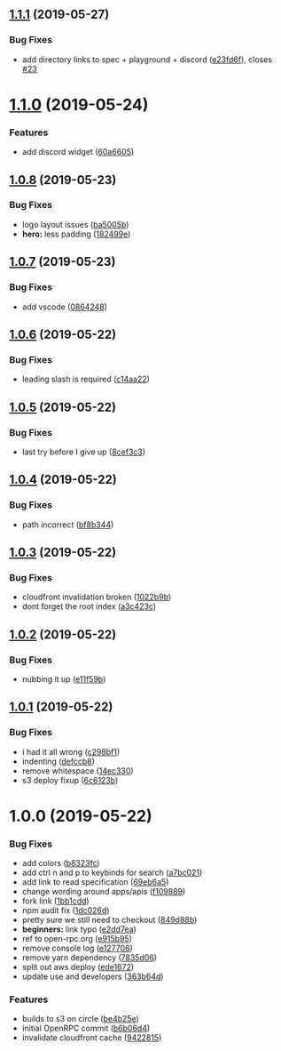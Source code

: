 ## [1.1.1](https://github.com/open-rpc/open-rpc/compare/1.1.0...1.1.1) (2019-05-27)


### Bug Fixes

* add directory links to spec + playground + discord ([e23fd6f](https://github.com/open-rpc/open-rpc/commit/e23fd6f)), closes [#23](https://github.com/open-rpc/open-rpc/issues/23)

# [1.1.0](https://github.com/open-rpc/open-rpc/compare/1.0.8...1.1.0) (2019-05-24)


### Features

* add discord widget ([60a6605](https://github.com/open-rpc/open-rpc/commit/60a6605))

## [1.0.8](https://github.com/open-rpc/open-rpc/compare/1.0.7...1.0.8) (2019-05-23)


### Bug Fixes

* logo layout issues ([ba5005b](https://github.com/open-rpc/open-rpc/commit/ba5005b))
* **hero:** less padding ([182499e](https://github.com/open-rpc/open-rpc/commit/182499e))

## [1.0.7](https://github.com/open-rpc/open-rpc/compare/1.0.6...1.0.7) (2019-05-23)


### Bug Fixes

* add vscode ([0864248](https://github.com/open-rpc/open-rpc/commit/0864248))

## [1.0.6](https://github.com/open-rpc/open-rpc/compare/1.0.5...1.0.6) (2019-05-22)


### Bug Fixes

* leading slash is required ([c14aa22](https://github.com/open-rpc/open-rpc/commit/c14aa22))

## [1.0.5](https://github.com/open-rpc/open-rpc/compare/1.0.4...1.0.5) (2019-05-22)


### Bug Fixes

* last try before I give up ([8cef3c3](https://github.com/open-rpc/open-rpc/commit/8cef3c3))

## [1.0.4](https://github.com/open-rpc/open-rpc/compare/1.0.3...1.0.4) (2019-05-22)


### Bug Fixes

* path incorrect ([bf8b344](https://github.com/open-rpc/open-rpc/commit/bf8b344))

## [1.0.3](https://github.com/open-rpc/open-rpc/compare/1.0.2...1.0.3) (2019-05-22)


### Bug Fixes

* cloudfront invalidation broken ([1022b9b](https://github.com/open-rpc/open-rpc/commit/1022b9b))
* dont forget the root index ([a3c423c](https://github.com/open-rpc/open-rpc/commit/a3c423c))

## [1.0.2](https://github.com/open-rpc/open-rpc/compare/1.0.1...1.0.2) (2019-05-22)


### Bug Fixes

* nubbing it up ([e11f59b](https://github.com/open-rpc/open-rpc/commit/e11f59b))

## [1.0.1](https://github.com/open-rpc/open-rpc/compare/1.0.0...1.0.1) (2019-05-22)


### Bug Fixes

* i had it all wrong ([c298bf1](https://github.com/open-rpc/open-rpc/commit/c298bf1))
* indenting ([defccb8](https://github.com/open-rpc/open-rpc/commit/defccb8))
* remove whitespace ([14ec330](https://github.com/open-rpc/open-rpc/commit/14ec330))
* s3 deploy fixup ([6c6123b](https://github.com/open-rpc/open-rpc/commit/6c6123b))

# 1.0.0 (2019-05-22)


### Bug Fixes

* add colors ([b8323fc](https://github.com/open-rpc/open-rpc/commit/b8323fc))
* add ctrl n and p to keybinds for search ([a7bc021](https://github.com/open-rpc/open-rpc/commit/a7bc021))
* add link to read specification ([69eb6a5](https://github.com/open-rpc/open-rpc/commit/69eb6a5))
* change wording around apps/apis ([f109889](https://github.com/open-rpc/open-rpc/commit/f109889))
* fork link ([1bb1cdd](https://github.com/open-rpc/open-rpc/commit/1bb1cdd))
* npm audit fix ([1dc026d](https://github.com/open-rpc/open-rpc/commit/1dc026d))
* pretty sure we still need to checkout ([849d88b](https://github.com/open-rpc/open-rpc/commit/849d88b))
* **beginners:** link typo ([e2dd7ea](https://github.com/open-rpc/open-rpc/commit/e2dd7ea))
* ref to open-rpc.org ([e915b95](https://github.com/open-rpc/open-rpc/commit/e915b95))
* remove console log ([e127706](https://github.com/open-rpc/open-rpc/commit/e127706))
* remove yarn dependency ([7835d06](https://github.com/open-rpc/open-rpc/commit/7835d06))
* split out aws deploy ([ede1672](https://github.com/open-rpc/open-rpc/commit/ede1672))
* update use and developers ([363b64d](https://github.com/open-rpc/open-rpc/commit/363b64d))


### Features

* builds to s3 on circle ([be4b25e](https://github.com/open-rpc/open-rpc/commit/be4b25e))
* initial OpenRPC commit ([b6b06d4](https://github.com/open-rpc/open-rpc/commit/b6b06d4))
* invalidate cloudfront cache ([9422815](https://github.com/open-rpc/open-rpc/commit/9422815))
